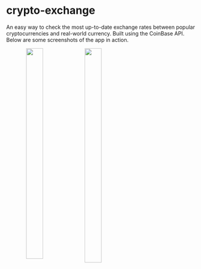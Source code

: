 # crypto-exchange

An easy way to check the most up-to-date exchange rates between popular cryptocurrencies and real-world currency. Built using the CoinBase API. Below are some screenshots of the app in action.

<p align="center">
<img src="https://github.com/jyoo980/crypto-exchange/blob/master/CryptoExchange/Assets.xcassets/v1.0-fail.imageset/v1.0-fail.png" width="327" height="561" style="float: left; width: 30%; margin-right: 1%; margin-bottom: 0.5em;">
<img src="https://github.com/jyoo980/crypto-exchange/blob/master/CryptoExchange/Assets.xcassets/v1.0-success.imageset/v1.0-success.png" width="337" height="571" style="float: left; width: 30%; margin-right: 1%; margin-bottom: 0.5em;">
</p>
